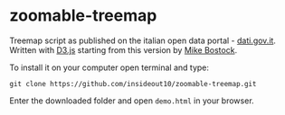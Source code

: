 # zoomable-treemap

Treemap script as published on the italian open data portal - [dati.gov.it](http://www.dati.gov.it). Written with [D3.js](http://d3js.org/) starting from this version by [Mike Bostock](http://bost.ocks.org/mike/).


To install it on your computer open terminal and type:
```
git clone https://github.com/insideout10/zoomable-treemap.git
```
Enter the downloaded folder and open `demo.html` in your browser.
